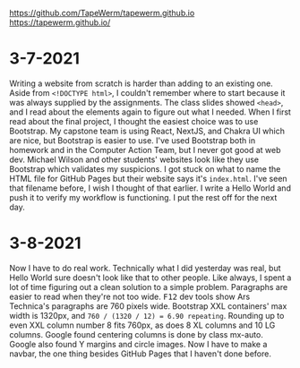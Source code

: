 https://github.com/TapeWerm/tapewerm.github.io
https://tapewerm.github.io/
# 3-7-2021
Writing a website from scratch is harder than adding to an existing one.
Aside from `<!DOCTYPE html>`, I couldn't remember where to start because it was always supplied by the assignments.
The class slides showed `<head>`, and I read about the elements again to figure out what I needed.
When I first read about the final project, I thought the easiest choice was to use Bootstrap.
My capstone team is using React, NextJS, and Chakra UI which are nice, but Bootstrap is easier to use.
I've used Bootstrap both in homework and in the Computer Action Team, but I never got good at web dev.
Michael Wilson and other students' websites look like they use Bootstrap which validates my suspicions.
I got stuck on what to name the HTML file for GitHub Pages but their website says it's `index.html`.
I've seen that filename before, I wish I thought of that earlier.
I write a Hello World and push it to verify my workflow is functioning.
I put the rest off for the next day.
# 3-8-2021
Now I have to do real work.
Technically what I did yesterday was real, but Hello World sure doesn't look like that to other people.
Like always, I spent a lot of time figuring out a clean solution to a simple problem.
Paragraphs are easier to read when they're not too wide.
<kbd>F12</kbd> dev tools show Ars Technica's paragraphs are 760 pixels wide.
Bootstrap XXL containers' max width is 1320px, and `760 / (1320 / 12) = 6.90 repeating`.
Rounding up to even XXL column number 8 fits 760px, as does 8 XL columns and 10 LG columns.
Google found centering columns is done by class mx-auto.
Google also found Y margins and circle images.
Now I have to make a navbar, the one thing besides GitHub Pages that I haven't done before.